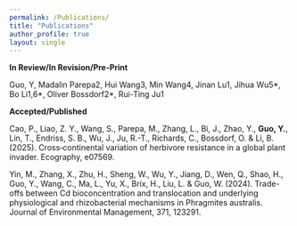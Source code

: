 ```yaml
---
permalink: /Publications/
title: "Publications"
author_profile: true
layout: single
---
```


**In Review/In Revision/Pre-Print**

Guo, Y, Madalin Parepa2, Hui Wang3, Min Wang4, Jinan Lu1, Jihua Wu5*, Bo Li1,6*, Oliver Bossdorf2*, Rui-Ting Ju1

**Accepted/Published**

Cao, P., Liao, Z. Y., Wang, S., Parepa, M., Zhang, L., Bi, J., Zhao, Y., **Guo, Y.**, Lin, T., Endriss, S. B., Wu, J., Ju, R.-T., Richards, C., Bossdorf, O. & Li, B. (2025). Cross‐continental variation of herbivore resistance in a global plant invader. Ecography, e07569.

Yin, M., Zhang, X., Zhu, H., Sheng, W., Wu, Y., Jiang, D., Wen, Q., Shao, H., Guo, Y., Wang, C., Ma, L., Yu, X., Brix, H., Liu, L. & Guo, W. (2024). Trade-offs between Cd bioconcentration and translocation and underlying physiological and rhizobacterial mechanisms in Phragmites australis. Journal of Environmental Management, 371, 123291.
